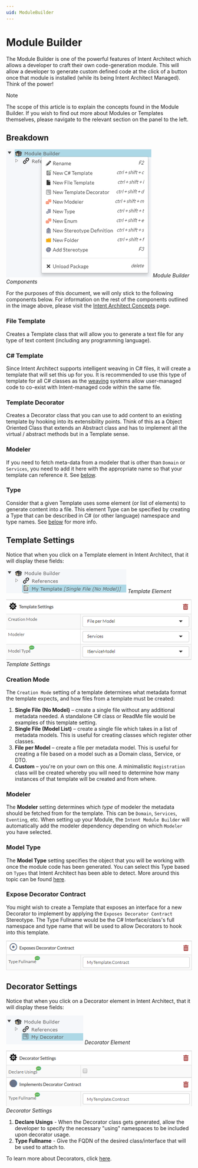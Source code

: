 ```yaml
---
uid: ModuleBuilder
---
```

# Module Builder

The Module Builder is one of the powerful features of Intent Architect which allows a developer to craft their own code-generation module. This will allow a developer to generate custom defined code at the click of a button once that module is installed (while its being Intent Architect Managed). Think of the power!

>[!NOTE]
>The scope of this article is to explain the concepts found in the Module Builder. If you wish to find out more about Modules or Templates themselves, please navigate to the relevant section on the panel to the left.

## Breakdown

![Module Builder Components](images/ModuleBuilderComponentBreakdown.png)
_Module Builder Components_

For the purposes of this document, we will only stick to the following components below. For information on the rest of the components outlined in the image above, please visit the [Intent Architect Concepts](intent_architect_concepts.md) page.

### File Template
Creates a Template class that will allow you to generate a text file for any type of text content (including any programming language).

### C# Template
Since Intent Architect supports intelligent weaving in C# files, it will create a template that will set this up for you. It is recommended to use this type of template for all C# classes as the [weaving](xref:RoslynWeaver) systems allow user-managed code to co-exist with Intent-managed code within the same file.

### Template Decorator
Creates a Decorator class that you can use to add content to an existing template by hooking into its extensibility points. Think of this as a Object Oriented Class that extends an Abstract class and has to implement all the virtual / abstract methods but in a Template sense.

### Modeler
If you need to fetch meta-data from a modeler that is other than `Domain` or `Services`, you need to add it here with the appropriate name so that your template can reference it. See [below](#modeler).

### Type
Consider that a given Template uses some element (or list of elements) to generate content into a file. This element Type can be specified by creating a Type that can be described in C# (or other language) namespace and type names.
See [below](#model-type) for more info.


## Template Settings

Notice that when you click on a Template element in Intent Architect, that it will display these fields:

![Template Element](images/TemplateElement.png)
_Template Element_

![Template Settings](images/TemplateSettings.png)
_Template Settings_

### Creation Mode
The `Creation Mode` setting of a template determines what metadata format the template expects, and how files from a template must be created:
1.	**Single File (No Model)** – create a single file without any additional metadata needed. A standalone C# class or ReadMe file would be examples of this template setting. 
2.	**Single File (Model List)** – create a single file which takes in a list of metadata models. This is useful for creating classes which register other classes.
3.	**File per Model** – create a file per metadata model. This is useful for creating a file based on a model such as a Domain class, Service, or DTO.
4. **Custom** – you're on your own on this one. A minimalistic `Registration` class will be created whereby you will need to determine how many instances of that template will be created and from where.

### Modeler
The **Modeler** setting determines which _type_ of modeler the metadata should be fetched from for the template. This can be `Domain`, `Services`, `Eventing`, etc. When setting up your Module, the `Intent Module Builder` will automatically add the modeler dependency depending on which `Modeler` you have selected.

### Model Type
The **Model Type** setting specifies the object that you will be working with once the module code has been generated. You can select this Type based on `Types` that Intent Architect has been able to detect. More around this topic can be found [here](intent_architect_concepts.md).

### Expose Decorator Contract

You might wish to create a Template that exposes an interface for a new Decorator to implement by applying the `Exposes Decorator Contract` Stereotype. The Type Fullname would be the C# Interface/class's full namespace and type name that will be used to allow Decorators to hook into this template.

![Template Decorator Contract](images/TemplateDecoratorContract.png)

## Decorator Settings

Notice that when you click on a Decorator element in Intent Architect, that it will display these fields:

![Decorator Element](images/DecoratorElement.png)
_Decorator Element_

![Decorator Settings](images/DecoratorSettings.png)
_Decorator Settings_

1. **Declare Usings** - When the Decorator class gets generated, allow the developer to specify the necessary "using" namespaces to be included upon decorator usage.
2. **Type Fullname** - Give the FQDN of the desired class/interface that will be used to attach to.

To learn more about Decorators, click [here](xref:Decorator).